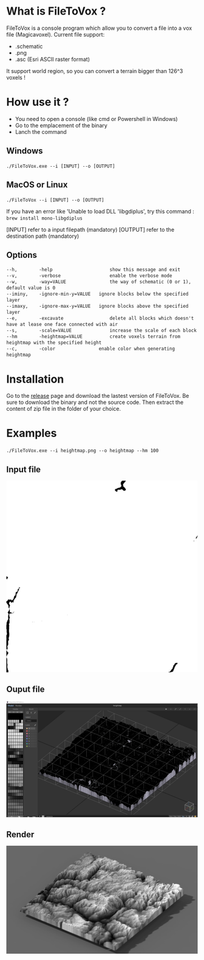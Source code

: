 # What is FileToVox ? 

FileToVox is a console program which allow you to convert a file into a vox file (Magicavoxel).
Current file support: 
- .schematic
- .png
- .asc (Esri ASCII raster format)

It support world region, so you can convert a terrain bigger than 126^3 voxels ! 


# How use it ? 

- You need to open a console (like cmd or Powershell in Windows)
- Go to the emplacement of the binary
- Lanch the command

## Windows
`./FileToVox.exe --i [INPUT] --o [OUTPUT]`

## MacOS or Linux

`./FileToVox --i [INPUT] --o [OUTPUT]`

If you have an error like 'Unable to load DLL 'libgdiplus', try this command : `brew install mono-libgdiplus`

[INPUT] refer to a input filepath (mandatory)
[OUTPUT] refer to the destination path (mandatory)

## Options

```
--h,        -help                     show this message and exit
--v,        -verbose                  enable the verbose mode
--w,        -way=VALUE                the way of schematic (0 or 1), default value is 0
--iminy,    -ignore-min-y=VALUE   ignore blocks below the specified layer
--imaxy,    -ignore-max-y=VALUE   ignore blocks above the specified layer
--e,        -excavate                 delete all blocks which doesn't have at lease one face connected with air
--s,        -scale=VALUE              increase the scale of each block
--hm        -heightmap=VALUE          create voxels terrain from heightmap with the specified height
--c,        -color                enable color when generating heightmap
 ```
 
 # Installation 
 
 Go to the [release](https://github.com/Zarbuz/SchematicToVox/releases) page and download the lastest version of FileToVox. Be sure to download the binary and not the source code. 
Then extract the content of zip file in the folder of your choice.

# Examples

`./FileToVox.exe --i heightmap.png --o heightmap --hm 100`

## Input file
![](img/heightmap.png)

## Ouput file
![](img/output.jpg)

## Render
![](img/render.png)


